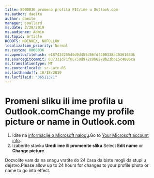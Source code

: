 ```yaml
---
title: 8000036 promena profila PIC/ime u Outlook.com
ms.author: daeite
author: daeite
manager: joallard
ms.date: 2/28/2019
ms.audience: Admin
ms.topic: article
ROBOTS: NOINDEX, NOFOLLOW
localization_priority: Normal
ms.custom: 8000036
ms.openlocfilehash: e18742425546d9d455d56fdf400338a45361633b
ms.sourcegitcommit: 037331d71f06750d972c0b6278b23bb15c4806ca
ms.translationtype: MT
ms.contentlocale: sr-Latn-RS
ms.lasthandoff: 10/18/2019
ms.locfileid: "36511371"
---
```

# <a name="change-my-profile-picture-or-name-in-outlookcom"></a><span data-ttu-id="7fbf4-102">Promeni sliku ili ime profila u Outlook.com</span><span class="sxs-lookup"><span data-stu-id="7fbf4-102">Change my profile picture or name in Outlook.com</span></span>

1. <span data-ttu-id="7fbf4-103">Idite na [informacije o Microsoft nalogu](https://go.microsoft.com/fwlink/p/?linkid=860841).</span><span class="sxs-lookup"><span data-stu-id="7fbf4-103">Go to [Your Microsoft account info](https://go.microsoft.com/fwlink/p/?linkid=860841).</span></span>
1. <span data-ttu-id="7fbf4-104">Izaberite stavku **Uredi ime** ili **promenite sliku**.</span><span class="sxs-lookup"><span data-stu-id="7fbf4-104">Select **Edit name** or **Change picture**.</span></span>

<span data-ttu-id="7fbf4-105">Dozvolite vam da na snagu vratite do 24 časa da biste mogli da stupi u dejstvo.</span><span class="sxs-lookup"><span data-stu-id="7fbf4-105">Please allow up to 24 hours for changes to your profile photo or name to go into effect.</span></span>